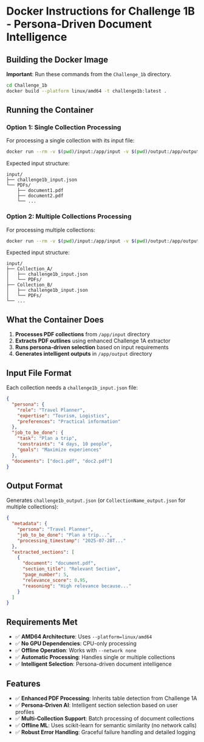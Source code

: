 # Docker Instructions for Challenge 1B - Persona-Driven Document Intelligence

## Building the Docker Image

**Important**: Run these commands from the `Challenge_1b` directory.

```bash
cd Challenge_1b
docker build --platform linux/amd64 -t challenge1b:latest .
```

## Running the Container

### Option 1: Single Collection Processing
For processing a single collection with its input file:

```bash
docker run --rm -v $(pwd)/input:/app/input -v $(pwd)/output:/app/output --network none challenge1b:latest
```

Expected input structure:
```
input/
├── challenge1b_input.json
└── PDFs/
    ├── document1.pdf
    ├── document2.pdf
    └── ...
```

### Option 2: Multiple Collections Processing
For processing multiple collections:

```bash
docker run --rm -v $(pwd)/input:/app/input -v $(pwd)/output:/app/output --network none challenge1b:latest
```

Expected input structure:
```
input/
├── Collection_A/
│   ├── challenge1b_input.json
│   └── PDFs/
├── Collection_B/
│   ├── challenge1b_input.json
│   └── PDFs/
└── ...
```

## What the Container Does

1. **Processes PDF collections** from `/app/input` directory
2. **Extracts PDF outlines** using enhanced Challenge 1A extractor
3. **Runs persona-driven selection** based on input requirements
4. **Generates intelligent outputs** in `/app/output` directory

## Input File Format

Each collection needs a `challenge1b_input.json` file:

```json
{
  "persona": {
    "role": "Travel Planner",
    "expertise": "Tourism, Logistics",
    "preferences": "Practical information"
  },
  "job_to_be_done": {
    "task": "Plan a trip",
    "constraints": "4 days, 10 people",
    "goals": "Maximize experiences"
  },
  "documents": ["doc1.pdf", "doc2.pdf"]
}
```

## Output Format

Generates `challenge1b_output.json` (or `CollectionName_output.json` for multiple collections):

```json
{
  "metadata": {
    "persona": "Travel Planner",
    "job_to_be_done": "Plan a trip...",
    "processing_timestamp": "2025-07-28T..."
  },
  "extracted_sections": [
    {
      "document": "document.pdf",
      "section_title": "Relevant Section",
      "page_number": 5,
      "relevance_score": 0.95,
      "reasoning": "High relevance because..."
    }
  ]
}
```

## Requirements Met

- ✅ **AMD64 Architecture**: Uses `--platform=linux/amd64`
- ✅ **No GPU Dependencies**: CPU-only processing
- ✅ **Offline Operation**: Works with `--network none`
- ✅ **Automatic Processing**: Handles single or multiple collections
- ✅ **Intelligent Selection**: Persona-driven document intelligence

## Features

- ✅ **Enhanced PDF Processing**: Inherits table detection from Challenge 1A
- ✅ **Persona-Driven AI**: Intelligent section selection based on user profiles
- ✅ **Multi-Collection Support**: Batch processing of document collections
- ✅ **Offline ML**: Uses scikit-learn for semantic similarity (no network calls)
- ✅ **Robust Error Handling**: Graceful failure handling and detailed logging
